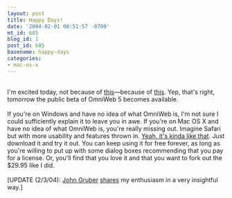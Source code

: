 ```yaml
---
layout: post
title: Happy Days!
date: '2004-02-01 00:51:57 -0700'
mt_id: 685
blog_id: 1
post_id: 685
basename: happy-days
categories:
- mac-os-x
---
```

<br />I'm excited today, not because of <a href="http://www.superbowl.com/">this</a>&#x2014;because of <a href="http://www.omnigroup.com/applications/omniweb/5/">this</a>. Yep, that's right, tomorrow the public beta of OmniWeb 5 becomes available.<br /><br />If you're on Windows and have no idea of what OmniWeb is, I'm not sure I could sufficiently explain it to leave you in awe. If you're on Mac OS X and have no idea of what OmniWeb is, you're really missing out. Imagine Safari but with more usability and features thrown in. <a href="http://www.usatoday.com/money/advertising/adtrack/2003-04-20-sierra-mist_x.htm">Yeah, it's kinda like that</a>. Just download it and try it out. You can keep using it for free forever, as long as you're willing to put up with some dialog boxes recommending that you pay for a license. Or, you'll find that you love it and that you want to fork out the $29.95 like I did.<br /><br />[UPDATE (2/3/04): <a href="http://www.daringfireball.net/">John Gruber</a> <a href="http://daringfireball.net/2004/02/omniweb_5_public_beta">shares</a> my enthusiasm in a very insightful way.]<br /><br /><br />
